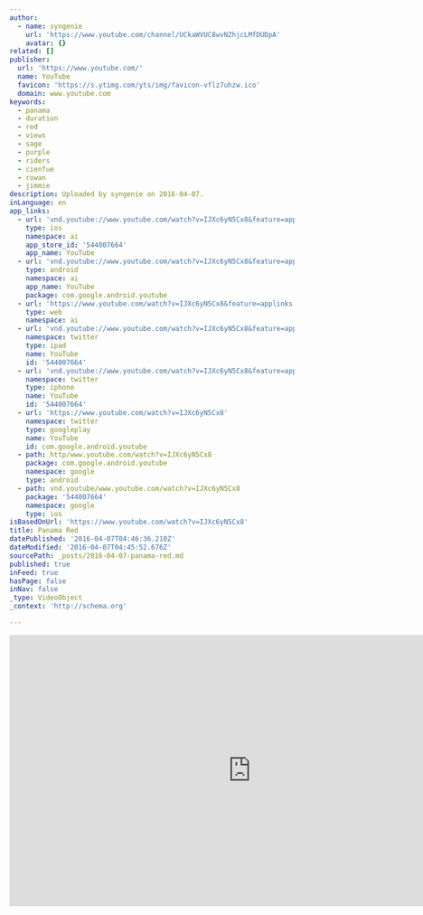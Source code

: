```yaml
---
author:
  - name: syngenie
    url: 'https://www.youtube.com/channel/UCkaWVUC8wvNZhjcLMfDUDpA'
    avatar: {}
related: []
publisher:
  url: 'https://www.youtube.com/'
  name: YouTube
  favicon: 'https://s.ytimg.com/yts/img/favicon-vflz7uhzw.ico'
  domain: www.youtube.com
keywords:
  - panama
  - duration
  - red
  - views
  - sage
  - purple
  - riders
  - cienfue
  - rowan
  - jimmie
description: Uploaded by syngenie on 2016-04-07.
inLanguage: en
app_links:
  - url: 'vnd.youtube://www.youtube.com/watch?v=IJXc6yN5Cx8&feature=applinks'
    type: ios
    namespace: ai
    app_store_id: '544007664'
    app_name: YouTube
  - url: 'vnd.youtube://www.youtube.com/watch?v=IJXc6yN5Cx8&feature=applinks'
    type: android
    namespace: ai
    app_name: YouTube
    package: com.google.android.youtube
  - url: 'https://www.youtube.com/watch?v=IJXc6yN5Cx8&feature=applinks'
    type: web
    namespace: ai
  - url: 'vnd.youtube://www.youtube.com/watch?v=IJXc6yN5Cx8&feature=applinks'
    namespace: twitter
    type: ipad
    name: YouTube
    id: '544007664'
  - url: 'vnd.youtube://www.youtube.com/watch?v=IJXc6yN5Cx8&feature=applinks'
    namespace: twitter
    type: iphone
    name: YouTube
    id: '544007664'
  - url: 'https://www.youtube.com/watch?v=IJXc6yN5Cx8'
    namespace: twitter
    type: googleplay
    name: YouTube
    id: com.google.android.youtube
  - path: http/www.youtube.com/watch?v=IJXc6yN5Cx8
    package: com.google.android.youtube
    namespace: google
    type: android
  - path: vnd.youtube/www.youtube.com/watch?v=IJXc6yN5Cx8
    package: '544007664'
    namespace: google
    type: ios
isBasedOnUrl: 'https://www.youtube.com/watch?v=IJXc6yN5Cx8'
title: Panama Red
datePublished: '2016-04-07T04:46:36.210Z'
dateModified: '2016-04-07T04:45:52.676Z'
sourcePath: _posts/2016-04-07-panama-red.md
published: true
inFeed: true
hasPage: false
inNav: false
_type: VideoObject
_context: 'http://schema.org'

---
```

<iframe src="https://cdn.embedly.com/widgets/media.html?src=https%3A%2F%2Fwww.youtube.com%2Fembed%2FIJXc6yN5Cx8%3Ffeature%3Doembed&amp;url=https%3A%2F%2Fwww.youtube.com%2Fwatch%3Fv%3DIJXc6yN5Cx8&amp;image=https%3A%2F%2Fi.ytimg.com%2Fvi%2FIJXc6yN5Cx8%2Fhqdefault.jpg&amp;key=b7d04c9b404c499eba89ee7072e1c4f7&amp;type=text%2Fhtml&amp;schema=youtube" width="854" height="480" scrolling="no" frameborder="0" allowfullscreen="allowfullscreen" style=""></iframe>